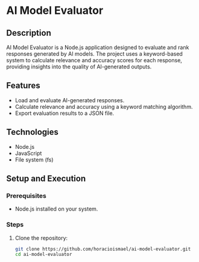 # AI Model Evaluator

## Description
AI Model Evaluator is a Node.js application designed to evaluate and rank responses generated by AI models. The project uses a keyword-based system to calculate relevance and accuracy scores for each response, providing insights into the quality of AI-generated outputs.

## Features
- Load and evaluate AI-generated responses.
- Calculate relevance and accuracy using a keyword matching algorithm.
- Export evaluation results to a JSON file.

## Technologies
- Node.js
- JavaScript
- File system (fs)

## Setup and Execution
### Prerequisites
- Node.js installed on your system.

### Steps
1. Clone the repository:
   ```bash
   git clone https://github.com/horacioismael/ai-model-evaluator.git
   cd ai-model-evaluator
